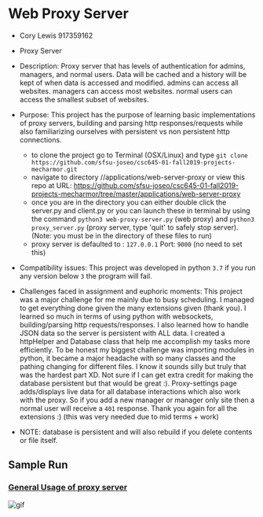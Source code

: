 # Web Proxy Server

- Cory Lewis 917359162

- Proxy Server
- Description: Proxy server that has levels of authentication for admins, managers, and normal users. Data will be cached and a history will be kept of when data is accessed and modified. admins can access all websites. managers can access most websites. normal users can access the smallest subset of websites.
- Purpose: This project has the purpose of learning basic implementations of proxy servers, building and parsing http responses/requests while also familiarizing ourselves with persistent vs non persistent http connections.

  - to clone the project go to Terminal (OSX/Linux) and type `git clone https://github.com/sfsu-joseo/csc645-01-fall2019-projects-mecharmor.git`
  - navigate to directory //applications/web-server-proxy or view this repo at URL: https://github.com/sfsu-joseo/csc645-01-fall2019-projects-mecharmor/tree/master/applications/web-server-proxy
  - once you are in the directory you can either double click the server.py and client.py or you can launch these in terminal by using the command
    `python3 web-proxy-server.py` (web proxy) and `python3 proxy_server.py` (proxy server, type 'quit' to safely stop server). (Note: you must be in the directory of these files to run)
  - proxy server is defaulted to : `127.0.0.1` Port: `9000` (no need to set this)

- Compatibility issues: This project was developed in python `3.7` if you run any version below `3` the program will fail.
- Challenges faced in assignment and euphoric moments:
  This project was a major challenge for me mainly due to busy scheduling. I managed to get everything done given the many extensions given (thank you). I learned so much in terms of using python with websockets, building/parsing http requests/responses. I also learned how to handle JSON data so the server is persistent with ALL data. I created a httpHelper and Database class that help me accomplish my tasks more efficiently. To be honest my biggest challenge was importing modules in python, it became a major headache with so many classes and the pathing changing for different files. I know it sounds silly but truly that was the hardest part XD. Not sure if I can get extra credit for making the database persistent but that would be great :). Proxy-settings page adds/displays live data for all database interactions which also work with the proxy. So if you add a new manager or manager only site then a normal user will receive a `401` response. Thank you again for all the extensions :) (this was very needed due to mid terms + work)

- NOTE: database is persistent and will also rebuild if you delete contents or file itself.

## Sample Run

### [General Usage of proxy server](https://github.com/sfsu-joseo/csc645-01-fall2019-projects-mecharmor/blob/master/applications/web-server-proxy/test_run.gif)

![gif](https://github.com/sfsu-joseo/csc645-01-fall2019-projects-mecharmor/blob/master/applications/web-server-proxy/test_run.gif)
